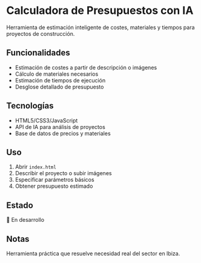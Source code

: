 # Calculadora de Presupuestos con IA

Herramienta de estimación inteligente de costes, materiales y tiempos para proyectos de construcción.

## Funcionalidades

- Estimación de costes a partir de descripción o imágenes
- Cálculo de materiales necesarios
- Estimación de tiempos de ejecución
- Desglose detallado de presupuesto

## Tecnologías

- HTML5/CSS3/JavaScript
- API de IA para análisis de proyectos
- Base de datos de precios y materiales

## Uso

1. Abrir `index.html`
2. Describir el proyecto o subir imágenes
3. Especificar parámetros básicos
4. Obtener presupuesto estimado

## Estado

🚧 En desarrollo

## Notas

Herramienta práctica que resuelve necesidad real del sector en Ibiza.
